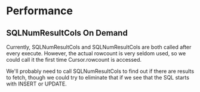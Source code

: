 # Performance #

## SQLNumResultCols On Demand ##

Currently, SQLNumResultCols and SQLNumResultCols are both called after every execute.  However, the actual rowcount is very seldom used, so we could call it the first time Cursor.rowcount is accessed.

We'll probably need to call SQLNumResultCols to find out if there are results to fetch, though we could try to eliminate that if we see that the SQL starts with INSERT or UPDATE.